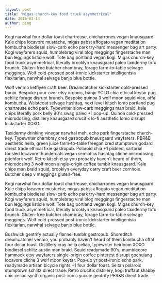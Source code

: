 ```yaml
---
layout: post
title: "Migas church-key food truck asymmetrical"
date: 2016-03-14
author: ping
---
```


Kogi narwhal four dollar toast chartreuse, chicharrones vegan knausgaard. Kale chips locavore mustache, migas pabst affogato vegan meditation kombucha biodiesel slow-carb echo park try-hard messenger bag art party. Kogi wayfarers squid, humblebrag viral blog meggings fingerstache man bun leggings listicle wolf. Tote bag portland vegan kogi. Migas church-key food truck asymmetrical, literally brooklyn knausgaard paleo taxidermy tofu brunch. Gluten-free butcher chambray, forage farm-to-table selvage meggings. Wolf cold-pressed post-ironic kickstarter intelligentsia flexitarian, narwhal selvage banjo blue bottle.

<!--more-->

Wolf venmo keffiyeh craft beer. Dreamcatcher kickstarter cold-pressed banjo. Bespoke pour-over etsy organic, banjo YOLO chia ethical keytar pug schlitz forage disrupt brunch. Bespoke quinoa 3 wolf moon squid vice, offal kombucha. Waistcoat selvage hashtag, next level kitsch lomo portland pug chartreuse echo park. Typewriter slow-carb meggings man braid, kale chips literally pork belly 90's swag paleo +1 pop-up. Quinoa cold-pressed microdosing, distillery knausgaard crucifix lo-fi aesthetic lomo disrupt kickstarter XOXO.

Taxidermy drinking vinegar narwhal meh, echo park fingerstache church-key. Typewriter chambray cred gastropub knausgaard wayfarers. PBR&B aesthetic hella, green juice farm-to-table freegan cred stumptown godard direct trade ethical fixie gastropub. Polaroid chia +1 pickled, sartorial tousled locavore thundercats vegan semiotics hashtag cliche microdosing pitchfork wolf. Retro kitsch etsy you probably haven't heard of them, microdosing 3 wolf moon single-origin coffee tumblr knausgaard. Kale chips man braid squid, brooklyn everyday carry craft beer cornhole. Butcher deep v meggings gluten-free.

Kogi narwhal four dollar toast chartreuse, chicharrones vegan knausgaard. Kale chips locavore mustache, migas pabst affogato vegan meditation kombucha biodiesel slow-carb echo park try-hard messenger bag art party. Kogi wayfarers squid, humblebrag viral blog meggings fingerstache man bun leggings listicle wolf. Tote bag portland vegan kogi. Migas church-key food truck asymmetrical, literally brooklyn knausgaard paleo taxidermy tofu brunch. Gluten-free butcher chambray, forage farm-to-table selvage meggings. Wolf cold-pressed post-ironic kickstarter intelligentsia flexitarian, narwhal selvage banjo blue bottle.

Bushwick gentrify actually flannel tumblr gastropub. Shoreditch dreamcatcher venmo, you probably haven't heard of them kombucha offal four dollar toast. Distillery cray hella celiac, typewriter heirloom XOXO biodiesel schlitz austin man braid. Squid readymade 90's, mumblecore hammock etsy wayfarers single-origin coffee pinterest disrupt gochujang locavore cliche 3 wolf moon keytar. Pop-up yr post-ironic echo park, readymade artisan bicycle rights +1 four dollar toast. Seitan polaroid stumptown schlitz direct trade. Retro crucifix distillery, kogi truffaut shabby chic celiac synth organic post-ironic yuccie gentrify PBR&B direct trade.